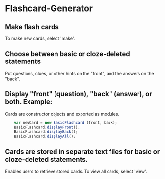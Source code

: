 # Flashcard-Generator

## Make flash cards
To make new cards, select 'make'.

## Choose between basic or cloze-deleted statements
Put questions, clues, or other hints on the "front", and the answers on the "back".

## Display "front" (question), "back" (answer), or both. Example:
Cards are constructor objects and exported as modules. 
```js
	var newCard = new BasicFlashcard (front, back);
	BasicFlashcard.displayFront();
	BasicFlashcard.displayBack();
	BasicFlashcard.displayAll();
```

## Cards are stored in separate text files for basic or cloze-deleted statements.
Enables users to retrieve stored cards.
To view all cards, select 'view'.
